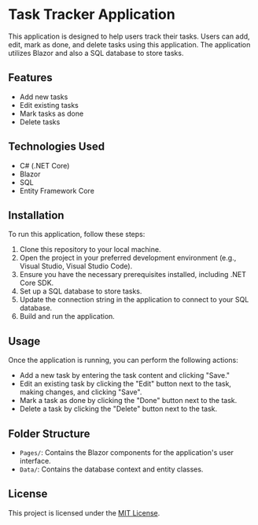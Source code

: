 # Task Tracker Application

This application is designed to help users track their tasks. Users can add, edit, mark as done, and delete tasks using this application. The application utilizes Blazor and also a SQL database to store tasks.

## Features

- Add new tasks
- Edit existing tasks
- Mark tasks as done
- Delete tasks

## Technologies Used

- C# (.NET Core)
- Blazor
- SQL
- Entity Framework Core

## Installation

To run this application, follow these steps:

1. Clone this repository to your local machine.
2. Open the project in your preferred development environment (e.g., Visual Studio, Visual Studio Code).
3. Ensure you have the necessary prerequisites installed, including .NET Core SDK.
4. Set up a SQL database to store tasks.
5. Update the connection string in the application to connect to your SQL database.
6. Build and run the application.

## Usage

Once the application is running, you can perform the following actions:

- Add a new task by entering the task content and clicking "Save."
- Edit an existing task by clicking the "Edit" button next to the task, making changes, and clicking "Save".
- Mark a task as done by clicking the "Done" button next to the task.
- Delete a task by clicking the "Delete" button next to the task.

## Folder Structure

- `Pages/`: Contains the Blazor components for the application's user interface.
- `Data/`: Contains the database context and entity classes.

## License

This project is licensed under the [MIT License](LICENSE).
